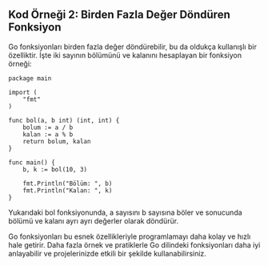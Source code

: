 
## Kod Örneği 2: Birden Fazla Değer Döndüren Fonksiyon

Go fonksiyonları birden fazla değer döndürebilir, bu da oldukça kullanışlı bir özelliktir. İşte iki sayının bölümünü ve kalanını hesaplayan bir fonksiyon örneği:

```
package main

import (
	"fmt"
)

func bol(a, b int) (int, int) {
    bolum := a / b
    kalan := a % b
    return bolum, kalan
}

func main() {
	b, k := bol(10, 3)

	fmt.Println("Bölüm: ", b)
	fmt.Println("Kalan: ", k)
}
```
Yukarıdaki bol fonksiyonunda, a sayısını b sayısına böler ve sonucunda bölümü ve kalanı ayrı ayrı değerler olarak döndürür.

Go fonksiyonları bu esnek özellikleriyle programlamayı daha kolay ve hızlı hale getirir. Daha fazla örnek ve pratiklerle Go dilindeki fonksiyonları daha iyi anlayabilir ve projelerinizde etkili bir şekilde kullanabilirsiniz. 